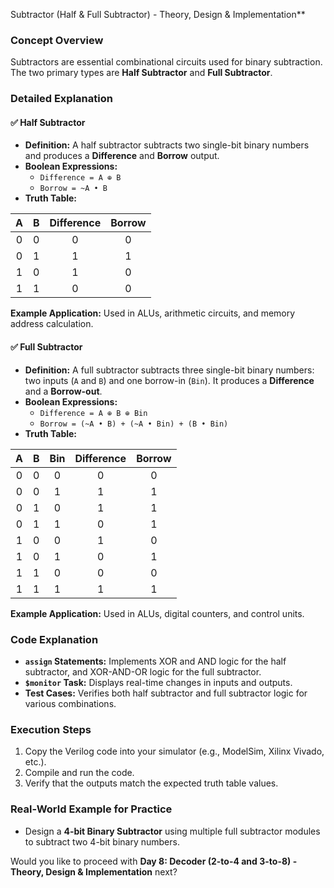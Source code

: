  Subtractor (Half & Full Subtractor) - Theory, Design & Implementation**

### Concept Overview
Subtractors are essential combinational circuits used for binary subtraction. The two primary types are **Half Subtractor** and **Full Subtractor**.

### Detailed Explanation

#### ✅ Half Subtractor
- **Definition:** A half subtractor subtracts two single-bit binary numbers and produces a **Difference** and **Borrow** output.
- **Boolean Expressions:**
  - `Difference = A ⊕ B`
  - `Borrow = ~A • B`
- **Truth Table:**

| A | B | Difference | Borrow |
|:-:|:-:|:-----------:|:-------:|
| 0 | 0 |      0      |    0    |
| 0 | 1 |      1      |    1    |
| 1 | 0 |      1      |    0    |
| 1 | 1 |      0      |    0    |

**Example Application:** Used in ALUs, arithmetic circuits, and memory address calculation.

#### ✅ Full Subtractor
- **Definition:** A full subtractor subtracts three single-bit binary numbers: two inputs (`A` and `B`) and one borrow-in (`Bin`). It produces a **Difference** and a **Borrow-out**.
- **Boolean Expressions:**
  - `Difference = A ⊕ B ⊕ Bin`
  - `Borrow = (~A • B) + (~A • Bin) + (B • Bin)`
- **Truth Table:**

| A | B | Bin | Difference | Borrow |
|:-:|:-:|:---:|:-----------:|:-------:|
| 0 | 0 |  0  |      0      |    0    |
| 0 | 0 |  1  |      1      |    1    |
| 0 | 1 |  0  |      1      |    1    |
| 0 | 1 |  1  |      0      |    1    |
| 1 | 0 |  0  |      1      |    0    |
| 1 | 0 |  1  |      0      |    1    |
| 1 | 1 |  0  |      0      |    0    |
| 1 | 1 |  1  |      1      |    1    |

**Example Application:** Used in ALUs, digital counters, and control units.



### Code Explanation
- **`assign` Statements:** Implements XOR and AND logic for the half subtractor, and XOR-AND-OR logic for the full subtractor.
- **`$monitor` Task:** Displays real-time changes in inputs and outputs.
- **Test Cases:** Verifies both half subtractor and full subtractor logic for various combinations.

### Execution Steps
1. Copy the Verilog code into your simulator (e.g., ModelSim, Xilinx Vivado, etc.).
2. Compile and run the code.
3. Verify that the outputs match the expected truth table values.

### Real-World Example for Practice
- Design a **4-bit Binary Subtractor** using multiple full subtractor modules to subtract two 4-bit binary numbers.

Would you like to proceed with **Day 8: Decoder (2-to-4 and 3-to-8) - Theory, Design & Implementation** next?


